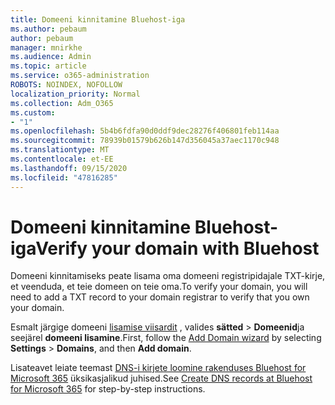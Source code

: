 ```yaml
---
title: Domeeni kinnitamine Bluehost-iga
ms.author: pebaum
author: pebaum
manager: mnirkhe
ms.audience: Admin
ms.topic: article
ms.service: o365-administration
ROBOTS: NOINDEX, NOFOLLOW
localization_priority: Normal
ms.collection: Adm_O365
ms.custom:
- "1"
ms.openlocfilehash: 5b4b6fdfa90d0ddf9dec28276f406801feb114aa
ms.sourcegitcommit: 78939b01579b626b147d356045a37aec1170c948
ms.translationtype: MT
ms.contentlocale: et-EE
ms.lasthandoff: 09/15/2020
ms.locfileid: "47816285"
---
```

# <a name="verify-your-domain-with-bluehost"></a><span data-ttu-id="1da67-102">Domeeni kinnitamine Bluehost-iga</span><span class="sxs-lookup"><span data-stu-id="1da67-102">Verify your domain with Bluehost</span></span>

<span data-ttu-id="1da67-103">Domeeni kinnitamiseks peate lisama oma domeeni registripidajale TXT-kirje, et veenduda, et teie domeen on teie oma.</span><span class="sxs-lookup"><span data-stu-id="1da67-103">To verify your domain, you will need to add a TXT record to your domain registrar to verify that you own your domain.</span></span> 

<span data-ttu-id="1da67-104">Esmalt järgige domeeni [lisamise viisardit](https://admin.microsoft.com/Adminportal#/Domains) , valides **sätted** \> **Domeenid**ja seejärel **domeeni lisamine**.</span><span class="sxs-lookup"><span data-stu-id="1da67-104">First, follow the [Add Domain wizard](https://admin.microsoft.com/Adminportal#/Domains) by selecting **Settings** \> **Domains**, and then **Add domain**.</span></span>
  
<span data-ttu-id="1da67-105">Lisateavet leiate teemast [DNS-i kirjete loomine rakenduses Bluehost for Microsoft 365](https://docs.microsoft.com/microsoft-365/admin/dns/create-dns-records-at-bluehost) üksikasjalikud juhised.</span><span class="sxs-lookup"><span data-stu-id="1da67-105">See [Create DNS records at Bluehost for Microsoft 365](https://docs.microsoft.com/microsoft-365/admin/dns/create-dns-records-at-bluehost) for step-by-step instructions.</span></span>